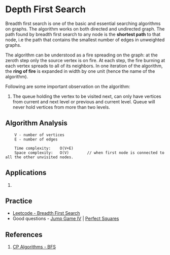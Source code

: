# Depth First Search
Breadth first search is one of the basic and essential searching algorithms on graphs. The algorithm works on both directed and undirected graph. The path found by breadth first search to any node is the **shortest path** to that node, i.e the path that contains the smallest number of edges in unweighted graphs.

The algorithm can be understood as a fire spreading on the graph: at the zeroth step only the source vertex is on fire. At each step, the fire burning at each vertex spreads to all of its neighbors. In one iteration of the algorithm, the **ring of fire** is expanded in width by one unit (hence the name of the algorithm).

Following are some important observation on the algorithm:
1. The queue holding the vertex to be visited next, can only have vertices from current and next level or previous and current level. Queue will never hold vertices from more than two levels.

## Algorithm Analysis
```
    V - number of vertices
    E - number of edges

    Time complexity:    O(V+E)
    Space complexity:   O(V)        // when first node is connected to all the other unvisited nodes.
```

## Applications
1. 

## Practice
- [Leetcode - Breadth First Search](https://leetcode.com/tag/breadth-first-search/)
- Good questions - [Jump Game IV](https://leetcode.com/problems/jump-game-iv/) | [Perfect Squares](https://leetcode.com/problems/perfect-squares/)

## References
1. [CP Algorithms - BFS](https://cp-algorithms.com/graph/breadth-first-search.html)